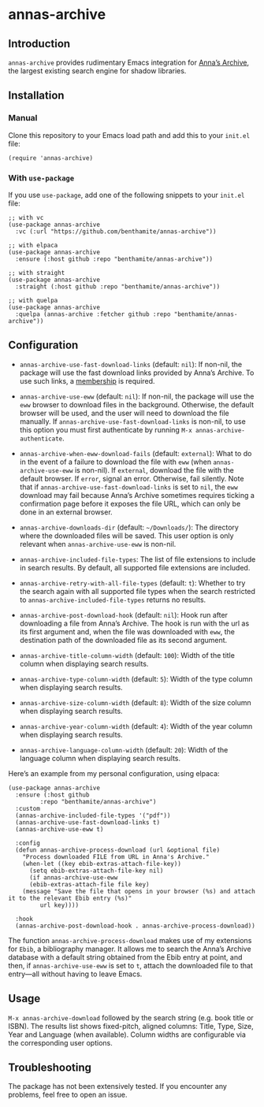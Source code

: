 # annas-archive

## Introduction

`annas-archive` provides rudimentary Emacs integration for [Anna’s Archive](https://annas-archive.org/), the largest existing search engine for shadow libraries.

## Installation

### Manual

Clone this repository to your Emacs load path and add this to your `init.el` file:

```emacs-lisp
(require 'annas-archive)
```

### With `use-package`

If you use `use-package`, add one of the following snippets to your `init.el` file:

```emacs-lisp
;; with vc
(use-package annas-archive
  :vc (:url "https://github.com/benthamite/annas-archive"))

;; with elpaca
(use-package annas-archive
  :ensure (:host github :repo "benthamite/annas-archive"))

;; with straight
(use-package annas-archive
  :straight (:host github :repo "benthamite/annas-archive"))

;; with quelpa
(use-package annas-archive
  :quelpa (annas-archive :fetcher github :repo "benthamite/annas-archive"))
```

## Configuration

- `annas-archive-use-fast-download-links` (default: `nil`): If non-nil, the package will use the fast download links provided by Anna’s Archive. To use such links, a [membership](https://annas-archive.org/donate) is required.

- `annas-archive-use-eww` (default: `nil`): If non-nil, the package will use the `eww` browser to download files in the background. Otherwise, the default browser will be used, and the user will need to download the file manually. If `annas-archive-use-fast-download-links` is non-nil, to use this option you must first authenticate by running `M-x annas-archive-authenticate`.

- `annas-archive-when-eww-download-fails` (default: `external`): What to do in the event of a failure to download the file with `eww` (when `annas-archive-use-eww` is non-nil). If `external`, download the file with the default browser. If `error`, signal an error. Otherwise, fail silently. Note that if `annas-archive-use-fast-download-links` is set to `nil`, the `eww` download may fail because Anna’s Archive sometimes requires ticking a confirmation page before it exposes the file URL, which can only be done in an external browser.

- `annas-archive-downloads-dir` (default: `~/Downloads/`): The directory where the downloaded files will be saved. This user option is only relevant when `annas-archive-use-eww` is non-nil.

- `annas-archive-included-file-types`: The list of file extensions to include in search results. By default, all supported file extensions are included.

- `annas-archive-retry-with-all-file-types` (default: `t`): Whether to try the search again with all supported file types when the search restricted to `annas-archive-included-file-types` returns no results.

- `annas-archive-post-download-hook` (default: `nil`): Hook run after downloading a file from Anna’s Archive. The hook is run with the url as its first argument and, when the file was downloaded with `eww`, the destination path of the downloaded file as its second argument.

- `annas-archive-title-column-width` (default: `100`): Width of the title column when displaying search results.
- `annas-archive-type-column-width` (default: `5`): Width of the type column when displaying search results.
- `annas-archive-size-column-width` (default: `8`): Width of the size column when displaying search results.
- `annas-archive-year-column-width` (default: `4`): Width of the year column when displaying search results.
- `annas-archive-language-column-width` (default: `20`): Width of the language column when displaying search results.

Here’s an example from my personal configuration, using elpaca:

```emacs-lisp
(use-package annas-archive
  :ensure (:host github
		 :repo "benthamite/annas-archive")
  :custom
  (annas-archive-included-file-types '("pdf"))
  (annas-archive-use-fast-download-links t)
  (annas-archive-use-eww t)

  :config
  (defun annas-archive-process-download (url &optional file)
	"Process downloaded FILE from URL in Anna's Archive."
	(when-let ((key ebib-extras-attach-file-key))
	  (setq ebib-extras-attach-file-key nil)
	  (if annas-archive-use-eww
	  (ebib-extras-attach-file file key)
	(message "Save the file that opens in your browser (%s) and attach it to the relevant Ebib entry (%s)"
		 url key))))

  :hook
  (annas-archive-post-download-hook . annas-archive-process-download))
```

The function `annas-archive-process-download` makes use of my extensions for `Ebib`, a bibliography manager. It allows me to search the Anna’s Archive database with a default string obtained from the Ebib entry at point, and then, if `annas-archive-use-eww` is set to `t`, attach the downloaded file to that entry—all without having to leave Emacs.

## Usage

`M-x annas-archive-download` followed by the search string (e.g. book title or ISBN). The results list shows fixed-pitch, aligned columns: Title, Type, Size, Year and Language (when available). Column widths are configurable via the corresponding user options.

## Troubleshooting

The package has not been extensively tested. If you encounter any problems, feel free to open an issue.
